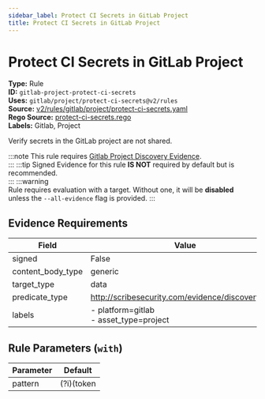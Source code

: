 ```yaml
---
sidebar_label: Protect CI Secrets in GitLab Project
title: Protect CI Secrets in GitLab Project
---  
```

# Protect CI Secrets in GitLab Project  
**Type:** Rule  
**ID:** `gitlab-project-protect-ci-secrets`  
**Uses:** `gitlab/project/protect-ci-secrets@v2/rules`  
**Source:** [v2/rules/gitlab/project/protect-ci-secrets.yaml](https://github.com/scribe-public/sample-policies/blob/main/v2/rules/gitlab/project/protect-ci-secrets.yaml)  
**Rego Source:** [protect-ci-secrets.rego](https://github.com/scribe-public/sample-policies/blob/main/v2/rules/gitlab/project/protect-ci-secrets.rego)  
**Labels:** Gitlab, Project  

Verify secrets in the GitLab project are not shared.

:::note 
This rule requires [Gitlab Project Discovery Evidence](https://scribe-security.netlify.app/docs/platforms/discover#gitlab-discovery).  
::: 
:::tip 
Signed Evidence for this rule **IS NOT** required by default but is recommended.  
::: 
:::warning  
Rule requires evaluation with a target. Without one, it will be **disabled** unless the `--all-evidence` flag is provided.
::: 

## Evidence Requirements  
| Field | Value |
|-------|-------|
| signed | False |
| content_body_type | generic |
| target_type | data |
| predicate_type | http://scribesecurity.com/evidence/discovery/v0.1 |
| labels | - platform=gitlab<br/>- asset_type=project |

## Rule Parameters (`with`)  
| Parameter | Default |
|-----------|---------|
| pattern | (?i)(token|secret) |

